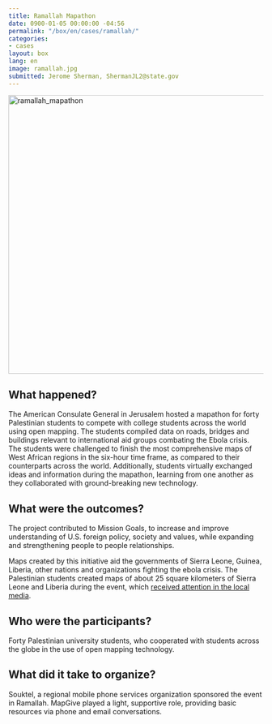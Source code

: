 ```yaml
---
title: Ramallah Mapathon
date: 0900-01-05 00:00:00 -04:56
permalink: "/box/en/cases/ramallah/"
categories:
- cases
layout: box
lang: en
image: ramallah.jpg
submitted: Jerome Sherman, ShermanJL2@state.gov
---
```


<img src='{{site.baseurl}}/assets/img/{{page.image}}' alt="ramallah_mapathon" width="550px">

## What happened?

The American Consulate General in Jerusalem hosted a mapathon for forty Palestinian students to compete with college students across the world using open mapping. The students compiled data on roads, bridges and buildings relevant to international aid groups combating the Ebola crisis. The students were challenged to finish the most comprehensive maps of West African regions in the six-hour time frame, as compared to their counterparts across the world. Additionally, students virtually exchanged ideas and information during the mapathon, learning from one another as they collaborated with ground-breaking new technology.

## What were the outcomes?

The project contributed to Mission Goals, to increase and improve understanding of U.S. foreign policy, society and values, while expanding and strengthening people to people relationships.

Maps created by this initiative aid the governments of Sierra Leone, Guinea, Liberia, other nations and organizations fighting the ebola crisis. The Palestinian students created maps of about 25 square kilometers of Sierra Leone and Liberia during the event, which [received attention in the local media](http://www.wattan.tv/ar/news/109342.html).

## Who were the participants?

Forty Palestinian university students, who cooperated with students across the globe in the use of open mapping technology.

## What did it take to organize?

Souktel, a regional mobile phone services organization sponsored the event in Ramallah. MapGive played a light, supportive role, providing basic resources via phone and email conversations.


